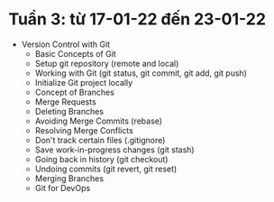 # Tuần 3: từ 17-01-22 đến 23-01-22
- Version Control with Git
  - Basic Concepts of Git
  - Setup git repository (remote and local)
  - Working with Git (git status, git commit, git add, git push)
  - Initialize Git project locally
  - Concept of Branches
  - Merge Requests
  - Deleting Branches
  - Avoiding Merge Commits (rebase)
  - Resolving Merge Conflicts
  - Don't track certain files (.gitignore)
  - Save work-in-progress changes (git stash)
  - Going back in history (git checkout)
  - Undoing commits (git revert, git reset)
  - Merging Branches
  - Git for DevOps
